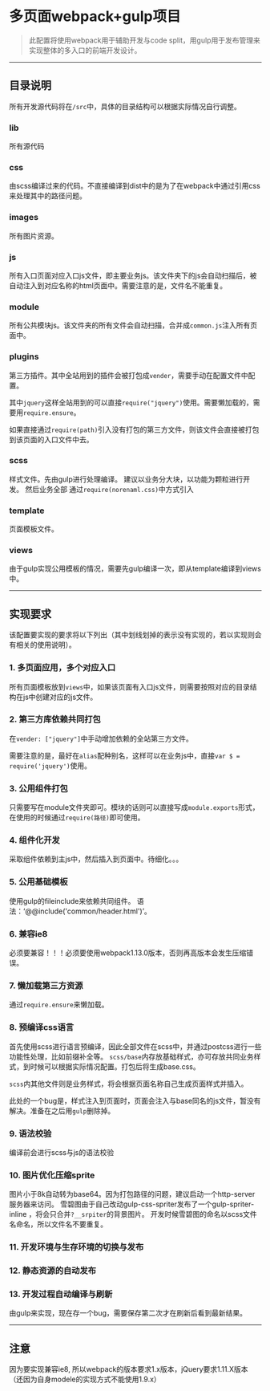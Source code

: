 # 多页面webpack+gulp项目

> 此配置将使用webpack用于辅助开发与code split，用gulp用于发布管理来实现整体的多入口的前端开发设计。

---

## 目录说明

所有开发源代码将在`/src`中，具体的目录结构可以根据实际情况自行调整。

### lib

所有源代码

### css

由scss编译过来的代码。不直接编译到dist中的是为了在webpack中通过引用css来处理其中的路径问题。

### images

所有图片资源。

### js

所有入口页面对应入口js文件，即主要业务js。该文件夹下的js会自动扫描后，被自动注入到对应名称的html页面中。需要注意的是，文件名不能重复。

### module

所有公共模块js。该文件夹的所有文件会自动扫描，合并成`common.js`注入所有页面中。

### plugins

第三方插件。其中全站用到的插件会被打包成`vender`，需要手动在配置文件中配置。

其中`jquery`这样全站用到的可以直接`require("jquery")`使用。需要懒加载的，需要用`require.ensure`。

如果直接通过`require(path)`引入没有打包的第三方文件，则该文件会直接被打包到该页面的入口文件中去。

### scss

样式文件。先由gulp进行处理编译。
建议以业务分大块，以功能为颗粒进行开发。
然后业务全部 通过`require(norenaml.css)`中方式引入

### template

页面模板文件。

### views

由于gulp实现公用模板的情况，需要先gulp编译一次，即从template编译到views中。

---

## 实现要求

该配置要实现的要求将以下列出（其中划线划掉的表示没有实现的，若以实现则会有相关的使用说明）。

### 1. 多页面应用，多个对应入口

所有页面模板放到`views`中，如果该页面有入口js文件，则需要按照对应的目录结构在js中创建对应的js文件。


### 2. 第三方库依赖共同打包

在`vender: ["jquery"]`中手动增加依赖的全站第三方文件。

需要注意的是，最好在`alias`配种别名，这样可以在业务js中，直接`var $ = require('jquery')`使用。

### 3. 公用组件打包

只需要写在module文件夹即可。模块的话则可以直接写成`module.exports`形式，在使用的时候通过`require(路径)`即可使用。

### 4. 组件化开发

采取组件依赖到主js中，然后插入到页面中。待细化。。。

### 5. 公用基础模板

使用gulp的fileinclude来依赖共同组件。
语法：‘@@include('common/header.html')’。

### 6. 兼容ie8

必须要兼容！！！必须要使用webpack1.13.0版本，否则再高版本会发生压缩错误。

### 7. 懒加载第三方资源

通过`require.ensure`来懒加载。

### 8. 预编译css语言

首先使用scss进行语言预编译，因此全部文件在scss中，并通过postcss进行一些功能性处理，比如前缀补全等。
`scss/base`内存放基础样式，亦可存放共同业务样式，到时候可以根据实际情况配置。打包后将生成base.css。

`scss`内其他文件则是业务样式，将会根据页面名称自己生成页面样式并插入。

此处的一个bug是，样式注入到页面时，页面会注入与base同名的js文件，暂没有解决。准备在之后用`gulp`删除掉。

### 9. 语法校验

编译前会进行scss与js的语法校验

### 10. 图片优化压缩sprite

图片小于8k自动转为base64。因为打包路径的问题，建议启动一个http-server服务器来访问。
雪碧图由于自己改动gulp-css-spriter发布了一个gulp-spriter-inline ，将会只合并`?__srpiter`的背景图片。
开发时候雪碧图的命名以scss文件名命名，所以文件名不要重复。

### 11. 开发环境与生存环境的切换与发布

### 12. 静态资源的自动发布

### 13. 开发过程自动编译与刷新

由gulp来实现，现在存一个bug，需要保存第二次才在刷新后看到最新结果。


---

## 注意

因为要实现兼容ie8, 所以webpack的版本要求1.x版本，jQuery要求1.11.X版本（还因为自身modele的实现方式不能使用1.9.x）
